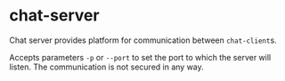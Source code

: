 chat-server
===========
Chat server provides platform for communication between `chat-client`s.

Accepts parameters `-p` or `--port` to set the port to which the server will listen.
The communication is not secured in any way.
